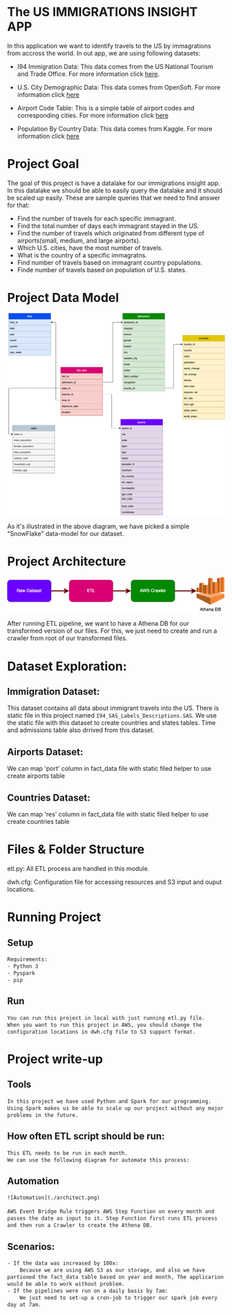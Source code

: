# The US IMMIGRATIONS INSIGHT APP
In this application we want to identify travels to the US by immagrations from accross the world. In out app, we are using following datasets:

- I94 Immigration Data: This data comes from the US National Tourism and Trade Office. For more information click [here](https://travel.trade.gov/research/reports/i94/historical/2016.html).

- U.S. City Demographic Data: This data comes from OpenSoft. For more information click [here](https://public.opendatasoft.com/explore/dataset/us-cities-demographics/export/)

- Airport Code Table: This is a simple table of airport codes and corresponding cities. For more information click [here](https://datahub.io/core/airport-codes#data)

- Population By Country Data: This data comes from Kaggle. For more information click [here](https://www.kaggle.com/code/joshuaswords/awesome-eda-2021-happiness-population/data?select=population_by_country_2020.csv)

# Project Goal
The goal of this project is have a datalake for our immigrations insight app. In this datalake we should be able to easily query the datalake and it should be scaled up easily. These are sample queries that we need to find answer for that:
- Find the number of travels for each specific immagrant.
- Find the total number of days each immagrant stayed in the US.
- Find the number of travels which originated from different type of airports(small, medium, and large airports).
- Which U.S. cities, have the most number of travels.
- What is the country of a specific immagratns.
- Find number of travels based on immagrant country populations.
- Finde number of travels based on population of U.S. states.

# Project Data Model

![Data Model](./data-model.png)

As it's illustrated in the above diagram, we have picked a simple "SnowFlake" data-model for our dataset.

# Project Architecture

![Project Artichet](./architect.png)

After running ETL pipeline, we want to have a Athena DB for our transformed version of our files. For this, we just need to create and run a crawler from root of our transformed files.

# Dataset Exploration:

## Immigration Dataset:
This dataset contains all data about immigrant travels into the US. There is static file in this project named `I94_SAS_Labels_Descriptions.SAS`. We use the static file with this dataset to create countries and states tables. Time and admissions table also drrived from this dataset.

## Airports Dataset:
We can map 'port' column in fact_data file with static filed helper to use create airports table

## Countries Dataset:
We can map 'res' column in fact_data file with static filed helper to use create countries table

# Files & Folder Structure

etl.py: All ETL process are handled in this module.

dwh.cfg: Configuration file for accessing resources and S3 input and ouput locations.


# Running Project
## Setup
    Requirements:
    - Python 3
    - Pyspark
    - pip
## Run
    You can run this project in local with just running etl.py file.
    When you want to run this project in AWS, you should change the configuration locations in dwh.cfg file to S3 support format.

# Project write-up

## Tools
    In this project we have used Python and Spark for our programming. Using Spark makes us be able to scale up our project without any major problems in the future.

## How often ETL script should be run:
    This ETL needs to be run in each month.
    We can use the following diagram for automate this process:

## Automation
    ![Automation](./architect.png)

    AWS Event Bridge Rule triggers AWS Step Function on every month and passes the date as input to it. Step Function first runs ETL process and then run a Crawler to create the Athena DB.


## Scenarios:
    - If the data was increased by 100x:
        Because we are using AWS S3 as our storage, and also we have partioned the fact_data table based on year and month, The applicarion would be able to work without problem.
    - If the pipelines were run on a daily basis by 7am:
        We just need to set-up a cron-job to trigger our spark job every day at 7am.
        
